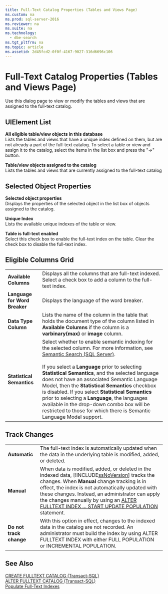 ```yaml
---
title: Full-Text Catalog Properties (Tables and Views Page)
ms.custom: na
ms.prod: sql-server-2016
ms.reviewer: na
ms.suite: na
ms.technology: 
  - dbe-search
ms.tgt_pltfrm: na
ms.topic: article
ms.assetid: 2d45fcd2-0f0f-4167-9027-316d6696c106
---
```

# Full-Text Catalog Properties (Tables and Views Page)
  Use this dialog page to view or modify the tables and views that are assigned to the full\-text catalog.  
  
## UIElement List  
 **All eligible table\/view objects in this database**  
 Lists the tables and views that have a unique index defined on them, but are not already a part of the full\-text catalog. To select a table or view and assign it to the catalog, select the items in the list box and press the "\-\>" button.  
  
 **Table\/view objects assigned to the catalog**  
 Lists the tables and views that are currently assigned to the full\-text catalog  
  
## Selected Object Properties  
 **Selected object properties**  
 Displays the properties of the selected object in the list box of objects assigned to the catalog.  
  
 **Unique Index**  
 Lists the available unique indexes of the table or view.  
  
 **Table is full\-text enabled**  
 Select this check box to enable the full\-text index on the table. Clear the check box to disable the full\-text index.  
  
## Eligible Columns Grid  
  
|||  
|-|-|  
|**Available Columns**|Displays all the columns that are full\-text indexed. Select a check box to add a column to the full\-text index.|  
|**Language for Word Breaker**|Displays the language of the word breaker.|  
|**Data Type Column**|Lists the name of the column in the table that holds the document type of the column listed in **Available Columns** if the column is a **varbinary\(max\)** or **image** column.|  
|**Statistical Semantics**|Select whether to enable semantic indexing for the selected column. For more information, see [Semantic Search &#40;SQL Server&#41;](../Topic/Semantic%20Search%20\(SQL%20Server\).md).<br /><br /> If you select a **Language** prior to selecting **Statistical Semantics**, and the selected language does not have an associated Semantic Language Model, then the **Statistical Semantics** checkbox is disabled. If you select **Statistical Semantics** prior to selecting a **Language**, the languages available in the drop\-down combo box will be restricted to those for which there is Semantic Language Model support.|  
  
## Track Changes  
  
|||  
|-|-|  
|**Automatic**|The full\-text index is automatically updated when the data in the underlying table is modified, added, or deleted.|  
|**Manual**|When data is modified, added, or deleted in the indexed data, [!INCLUDE[ssNoVersion](../../Token\Other/ssNoVersion_md.md)] tracks the changes. When **Manual** change tracking is in effect, the index is not automatically updated with these changes. Instead, an administrator can apply the changes manually by using an [ALTER FULLTEXT INDEX ... START UPDATE POPULATION](../Topic/ALTER%20FULLTEXT%20INDEX%20\(Transact-SQL\).md) statement.|  
|**Do not track change**|With this option in effect, changes to the indexed data in the catalog are not recorded. An administrator must build the index by using ALTER FULLTEXT INDEX with either FULL POPULATION or INCREMENTAL POPULATION.|  
  
## See Also  
 [CREATE FULLTEXT CATALOG &#40;Transact-SQL&#41;](../Topic/CREATE%20FULLTEXT%20CATALOG%20\(Transact-SQL\).md)   
 [ALTER FULLTEXT CATALOG &#40;Transact-SQL&#41;](../Topic/ALTER%20FULLTEXT%20CATALOG%20\(Transact-SQL\).md)   
 [Populate Full-Text Indexes](../../Topics\TopicNameNotContainA/Populate-Full-Text-Indexes.md)  
  
  